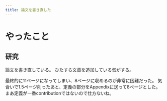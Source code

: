 ```yaml
---
title: 論文を書き直した
---
```


# やったこと

## 研究

論文を書き直している。
ひたすら文章を追加している気がする。

最終的に11ページになってしまい、8ページに収めるのが非常に困難だった。
気合いで1.5ページ削ったあと、定義の部分をAppendixに送って8ページとした。
まあ定義が一番contributionではないので仕方ないね。
